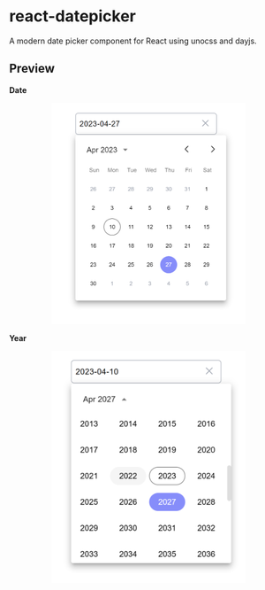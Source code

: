 # react-datepicker
A modern date picker component for React using unocss and dayjs.


## Preview

**Date**

<div align=center>
<img src="https://github.com/andylou0102/react-datepicker/blob/main/assets/screenShots/date-picker.png" width="350" alt="date-picker">
</div>

**Year**

<div align=center>
<img src="https://github.com/andylou0102/react-datepicker/blob/main/assets/screenShots/year-pick.png" width="350" alt="year">
</div>